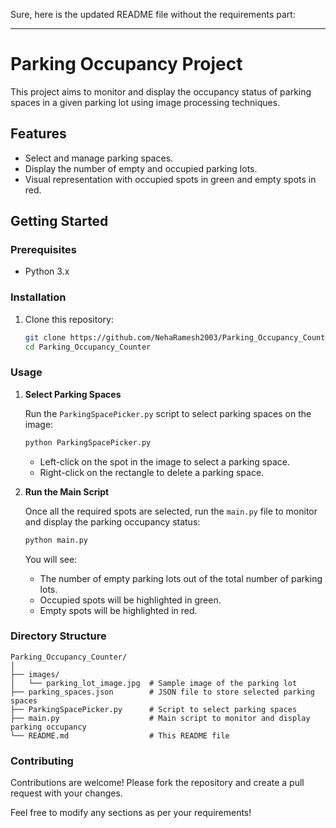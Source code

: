 Sure, here is the updated README file without the requirements part:

---

# Parking Occupancy Project

This project aims to monitor and display the occupancy status of parking spaces in a given parking lot using image processing techniques.

## Features

- Select and manage parking spaces.
- Display the number of empty and occupied parking lots.
- Visual representation with occupied spots in green and empty spots in red.

## Getting Started

### Prerequisites

- Python 3.x

### Installation

1. Clone this repository:

    ```bash
    git clone https://github.com/NehaRamesh2003/Parking_Occupancy_Counter.git
    cd Parking_Occupancy_Counter
    ```

### Usage

1. **Select Parking Spaces**

    Run the `ParkingSpacePicker.py` script to select parking spaces on the image:

    ```bash
    python ParkingSpacePicker.py
    ```

    - Left-click on the spot in the image to select a parking space.
    - Right-click on the rectangle to delete a parking space.

2. **Run the Main Script**

    Once all the required spots are selected, run the `main.py` file to monitor and display the parking occupancy status:

    ```bash
    python main.py
    ```

    You will see:
    - The number of empty parking lots out of the total number of parking lots.
    - Occupied spots will be highlighted in green.
    - Empty spots will be highlighted in red.

### Directory Structure

```plaintext
Parking_Occupancy_Counter/
│
├── images/
│   └── parking_lot_image.jpg  # Sample image of the parking lot
├── parking_spaces.json        # JSON file to store selected parking spaces
├── ParkingSpacePicker.py      # Script to select parking spaces
├── main.py                    # Main script to monitor and display parking occupancy
└── README.md                  # This README file
```

### Contributing

Contributions are welcome! Please fork the repository and create a pull request with your changes.

Feel free to modify any sections as per your requirements!
